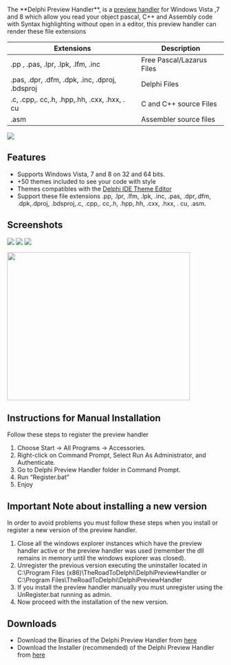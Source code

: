 <img src="https://dl.dropboxusercontent.com/u/12733424/github/delphi-preview-handler/logo.png" alt="" align="left" />
The **Delphi Preview Handler**, is a <a href='http://msdn.microsoft.com/en-us/magazine/cc163487.aspx'>preview handler</a> for Windows Vista ,7 and 8 which allow you read your object pascal, C++ and Assembly code with Syntax highlighting without open in a editor, this preview handler can render these file extensions

Extensions | Description
------------ | -------------
.pp , .pas, .lpr, .lpk, .lfm, .inc | Free Pascal/Lazarus Files
.pas, .dpr, .dfm, .dpk, .inc, .dproj, .bdsproj  | Delphi Files
.c, .cpp,. cc,.h, .hpp,.hh, .cxx, .hxx, . cu | C and C++ source Files 
.asm | Assembler source files


[![](https://dl.dropboxusercontent.com/u/12733424/Images/followrruz.png)](https://twitter.com/RRUZ)

## Features ##
<ul>
<li>Supports Windows Vista, 7 and 8 on 32 and 64 bits.</li>
<li>+50 themes included to see your code with style</li>
<li>Themes compatibles with the <a href='http://code.google.com/p/delphi-ide-theme-editor/'>Delphi IDE Theme Editor</a></li>
<li>Support these file extensions .pp, .lpr, .lfm, .lpk, .inc, .pas, .dpr,.dfm, .dpk,.dproj, .bdsproj,.c, .cpp,. cc,.h, .hpp,.hh, .cxx, .hxx, . cu, .asm.</li>
</ul>


## Screenshots ##
<img src='https://dl.dropboxusercontent.com/u/12733424/Blog/Delphi%20Preview%20Handler/Images/1.png' />
<img src='https://dl.dropboxusercontent.com/u/12733424/Blog/Delphi%20Preview%20Handler/Images/2.png' />
<img src='https://dl.dropboxusercontent.com/u/12733424/Blog/Delphi%20Preview%20Handler/Images/3.png' />


<a href='http://www.youtube.com/watch?feature=player_embedded&v=kFvSC7MTdcQ' target='_blank'><img src='http://img.youtube.com/vi/kFvSC7MTdcQ/0.jpg' width='425' height=344 /></a><br>
<h2>Instructions for Manual Installation</h2>
Follow these steps to register the preview handler</blockquote>

  1. Choose Start -> All Programs -> Accessories.
  2. Right-click on Command Prompt, Select Run As Administrator, and Authenticate.
  3. Go to Delphi Preview Handler folder in Command Prompt.
  4. Run “Register.bat”
  5. Enjoy

## Important Note about installing  a new version ##
In order to avoid problems you must follow these steps when you install or register a new version of the preview handler.

  1. Close all the windows explorer instances which have the preview handler active or the preview handler was used (remember the dll remains in memory until the windows explorer was closed).
  2. Unregister the previous version executing the uninstaller located in C:\Program Files (x86)\TheRoadToDelphi\DelphiPreviewHandler or C:\Program Files\TheRoadToDelphi\DelphiPreviewHandler
  3. If you install the preview handler manually you must unregister using the UnRegister.bat  running as admin.
  4. Now proceed with the installation of the new version.


## Downloads ##

* Download the Binaries of the Delphi Preview Handler from <a href='http://goo.gl/vMPL1H'>here </a>
* Download the Installer (recommended) of the Delphi Preview Handler from <a href='http://goo.gl/e3qqnr'>here </a>
